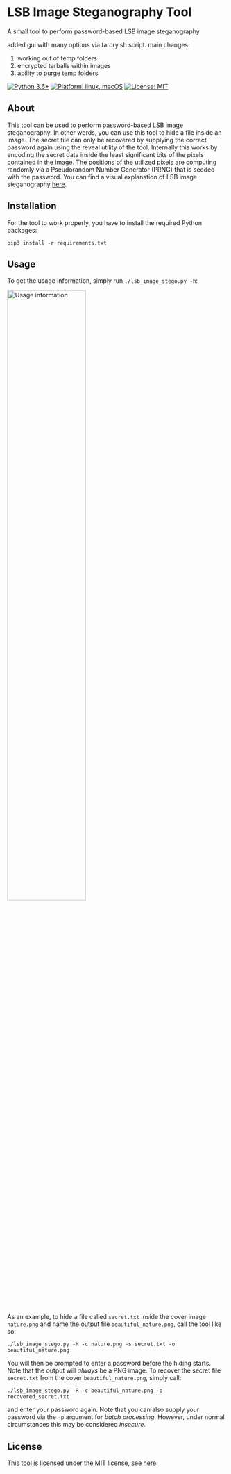 # LSB Image Steganography Tool
A small tool to perform password-based LSB image steganography

added gui with many options via tarcry.sh script. main changes:

1. working out of temp folders
2. encrypted tarballs within images
3. ability to purge temp folders

<p>
<a href="#"><img src="https://img.shields.io/badge/python-3.6%2B-red" alt="Python 3.6+"></a>
<a href="#"><img src="https://img.shields.io/badge/platform-linux%20%7C%20macOS%20%7C%20windows-%23557ef6" alt="Platform: linux, macOS"></a>
<a href="https://github.com/DustinBorn/lsb_image_stego/blob/master/LICENSE"><img src="https://img.shields.io/badge/license-MIT-green" alt="License: MIT"></a>

</p>

## About
This tool can be used to perform password-based LSB image steganography. In other words, you can use this tool to hide a file inside an image. The secret file can only be recovered by supplying the correct password again using the reveal utility of the tool. Internally this works by encoding the secret data inside the least significant bits of the pixels contained in the image. The positions of the utilized pixels are computing randomly via a Pseudorandom Number Generator (PRNG) that is seeded with the password. You can find a visual explanation of LSB image steganography [here](https://itnext.io/steganography-101-lsb-introduction-with-python-4c4803e08041).


## Installation
For the tool to work properly, you have to install the required Python packages:
```
pip3 install -r requirements.txt
```


## Usage
To get the usage information, simply run ``./lsb_image_stego.py -h``:
<p>
<img src="https://github.com/DustinBorn/lsb_image_stego/blob/master/usage_info.png" width="60%" alt="Usage information">
</p>

As an example, to hide a file called ``secret.txt`` inside the cover image ``nature.png`` and name the output file ``beautiful_nature.png``, call the tool like so:
```
./lsb_image_stego.py -H -c nature.png -s secret.txt -o beautiful_nature.png
```
You will then be prompted to enter a password before the hiding starts. Note that the output will *always* be a PNG image. To recover the secret file ``secret.txt`` from the cover ``beautiful_nature.png``, simply call:
```
./lsb_image_stego.py -R -c beautiful_nature.png -o recovered_secret.txt
```
and enter your password again. Note that you can also supply your password via the ``-p`` argument for *batch processing*. However, under normal circumstances this may be considered *insecure*.


## License
This tool is licensed under the MIT license, see [here](https://github.com/DustinBorn/lsb_image_stego/blob/master/LICENSE).
